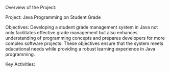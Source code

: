 Overview of the Project:

Project: Java Programming on Student Grade

Objectives: Developing a student grade management system in Java not only facilitates effective grade management but also enhances understanding of programming concepts and prepares developers for more complex software projects. These objectives ensure that the system meets educational needs while providing a robust learning experience in Java programming.

Key Activities: 
